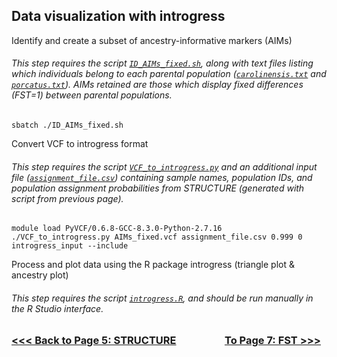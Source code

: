 ## Data visualization with introgress
Identify and create a subset of ancestry-informative markers (AIMs)
###### This step requires the script [`ID_AIMs_fixed.sh`](https://github.com/tylerdevos/green_anole_hybridization/blob/main/script/ID_AIMs_fixed.sh), along with text files listing which individuals belong to each parental population ([`carolinensis.txt`](https://github.com/tylerdevos/green_anole_hybridization/blob/main/other_files/carolinensis.txt) and [`porcatus.txt`](https://github.com/tylerdevos/green_anole_hybridization/blob/main/other_files/porcatus.txt)). AIMs retained are those which display fixed differences (FST=1) between parental populations.
```
sbatch ./ID_AIMs_fixed.sh
```
Convert VCF to introgress format
###### This step requires the script [`VCF_to_introgress.py`](https://github.com/tylerdevos/green_anole_hybridization/blob/main/script/VCF_to_introgress.py) and an additional input file ([`assignment_file.csv`](https://github.com/tylerdevos/green_anole_hybridization/blob/main/other_files/assignment_file.csv)) containing sample names, population IDs, and population assignment probabilities from STRUCTURE (generated with script from previous page).
```
module load PyVCF/0.6.8-GCC-8.3.0-Python-2.7.16
./VCF_to_introgress.py AIMs_fixed.vcf assignment_file.csv 0.999 0 introgress_input --include
```
Process and plot data using the R package introgress (triangle plot & ancestry plot)
###### This step requires the script [`introgress.R`](https://github.com/tylerdevos/green_anole_hybridization/blob/main/script/introgress.R), and should be run manually in the R Studio interface.
  
### [<<< Back to Page 5: STRUCTURE](https://github.com/tylerdevos/green_anole_hybridization/blob/main/5_STRUCTURE.md)                    [To Page 7: FST >>>](https://github.com/tylerdevos/green_anole_hybridization/blob/main/7_FST.md)
